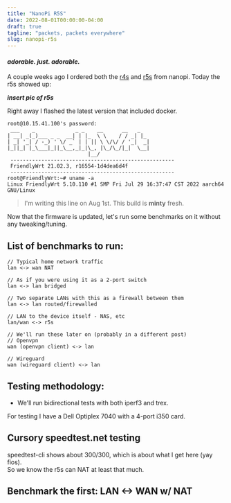 ```yaml
---
title: "NanoPi R5S"
date: 2022-08-01T00:00:00-04:00
draft: true
tagline: "packets, packets everywhere"
slug: nanopi-r5s
---
```


#### *adorable. just. adorable.*

A couple weeks ago I ordered both the [r4s](https://wiki.friendlyelec.com/wiki/index.php/NanoPi_R4S) and [r5s](https://wiki.friendlyelec.com/wiki/index.php/NanoPi_R5S) from nanopi.
Today the r5s showed up:

***insert pic of r5s***

Right away I flashed the latest version that included docker.

```none
root@10.15.41.100's password:
 ___    _             _ _    __      __   _
| __| _(_)___ _ _  __| | |_  \ \    / / _| |_
| _| '_| / -_) ' \/ _` | | || \ \/\/ / '_|  _|
|_||_| |_\___|_||_\__,_|_|\_, |\_/\_/|_|  \__|
                          |__/
 -----------------------------------------------------
 FriendlyWrt 21.02.3, r16554-1d4dea6d4f
 -----------------------------------------------------
root@FriendlyWrt:~# uname -a
Linux FriendlyWrt 5.10.110 #1 SMP Fri Jul 29 16:37:47 CST 2022 aarch64 GNU/Linux
```
> I'm writing this line on Aug 1st.
> This build is **minty** fresh.

Now that the firmware is updated, let's run some benchmarks on it without any tweaking/tuning.

## List of benchmarks to run:

```none
// Typical home network traffic
lan <-> wan NAT

// As if you were using it as a 2-port switch
lan <-> lan bridged

// Two separate LANs with this as a firewall between them
lan <-> lan routed/firewalled

// LAN to the device itself - NAS, etc
lan/wan <-> r5s

// We'll run these later on (probably in a different post)
// Openvpn
wan (openvpn client) <-> lan

// Wireguard
wan (wireguard client) <-> lan
```

## Testing methodology:
- We'll run bidirectional tests with both iperf3 and trex.

For testing I have a Dell Optiplex 7040 with a 4-port i350 card.

## Cursory speedtest.net testing
speedtest-cli shows about 300/300, which is about what I get here (yay fios). \
So we know the r5s can NAT at least that much.

## Benchmark the first: LAN <-> WAN w/ NAT
